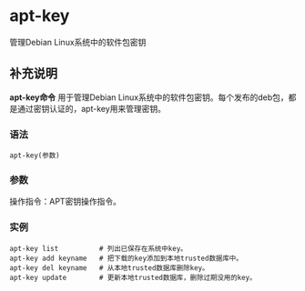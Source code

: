 apt-key
===

管理Debian Linux系统中的软件包密钥

## 补充说明

**apt-key命令** 用于管理Debian Linux系统中的软件包密钥。每个发布的deb包，都是通过密钥认证的，apt-key用来管理密钥。

###  语法

```
apt-key(参数)
```

###  参数

操作指令：APT密钥操作指令。

###  实例

```
apt-key list          # 列出已保存在系统中key。
apt-key add keyname   # 把下载的key添加到本地trusted数据库中。
apt-key del keyname   # 从本地trusted数据库删除key。
apt-key update        # 更新本地trusted数据库，删除过期没用的key。
```


<!-- Linux命令行搜索引擎：https://jaywcjlove.github.io/linux-command/ -->